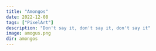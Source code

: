 ```yaml
---
title: "Amongos"
date: 2022-12-08
tags: ["PixelArt"]
description: "Don't say it, don't say it, don't say it"
image: amogus.png
dir: amongos
---
```



